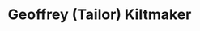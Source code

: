---
title: "Geoffrey (Tailor) Kiltmaker"
url: /edinburgh/geoffrey-tailor-kiltmaker/
shop: Kleidung
---